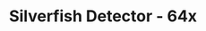---
title: Silverfish Detector - 64x
permalink: /article/compliance64xAddons/Silverfish%20Detector

header-img: article/compliance64xAddons/Silverfish Detector.png

long_text: Are you scared of Silverfish? Well this addon is for you! It will prevent you from mining infested stones! <br> <strong>This pack will works with any resolution!</strong>

authors:
  - Juknum:
    - https://twitter.com/Juknum_

download: 
  - CurseForge:
    - https://www.curseforge.com/minecraft/texture-packs/silverfish-detector/files
---